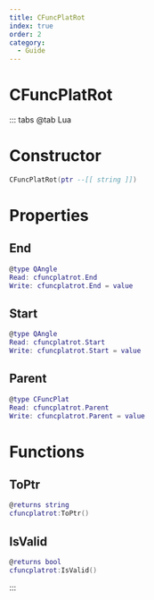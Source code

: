```yaml
---
title: CFuncPlatRot
index: true
order: 2
category:
  - Guide
---
```


# CFuncPlatRot

::: tabs
@tab Lua
# Constructor
```lua
CFuncPlatRot(ptr --[[ string ]])
```
# Properties
## End 
```lua
@type QAngle
Read: cfuncplatrot.End
Write: cfuncplatrot.End = value
```
## Start 
```lua
@type QAngle
Read: cfuncplatrot.Start
Write: cfuncplatrot.Start = value
```
## Parent 
```lua
@type CFuncPlat
Read: cfuncplatrot.Parent
Write: cfuncplatrot.Parent = value
```
# Functions
## ToPtr
```lua
@returns string
cfuncplatrot:ToPtr()
```
## IsValid
```lua
@returns bool
cfuncplatrot:IsValid()
```

:::